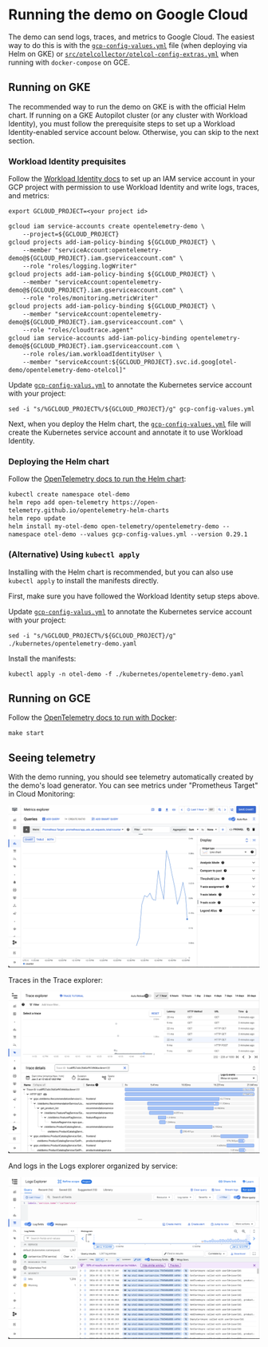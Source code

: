 # Running the demo on Google Cloud

The demo can send logs, traces, and metrics to Google Cloud. The easiest way to
do this is with the [`gcp-config-values.yml`](gcp-config-values.yml) file (when
deploying via Helm on GKE) or
[`src/otelcollector/otelcol-config-extras.yml`](src/otelcollector/otelcol-config-extras.yml)
when running with `docker-compose` on GCE.

## Running on GKE

The recommended way to run the demo on GKE is with the official Helm chart. If
running on a GKE Autopilot cluster (or any cluster with Workload Identity), you
must follow the prerequisite steps to set up a Workload Identity-enabled service
account below. Otherwise, you can skip to the next section.

### Workload Identity prequisites

Follow the [Workload Identity
docs](https://cloud.google.com/kubernetes-engine/docs/how-to/workload-identity#authenticating_to)
to set up an IAM service account in your GCP project with permission to use
Workload Identity and write logs, traces, and metrics:

```console
export GCLOUD_PROJECT=<your project id>
```

```console
gcloud iam service-accounts create opentelemetry-demo \
    --project=${GCLOUD_PROJECT}
gcloud projects add-iam-policy-binding ${GCLOUD_PROJECT} \
    --member "serviceAccount:opentelemetry-demo@${GCLOUD_PROJECT}.iam.gserviceaccount.com" \
    --role "roles/logging.logWriter"
gcloud projects add-iam-policy-binding ${GCLOUD_PROJECT} \
    --member "serviceAccount:opentelemetry-demo@${GCLOUD_PROJECT}.iam.gserviceaccount.com" \
    --role "roles/monitoring.metricWriter"
gcloud projects add-iam-policy-binding ${GCLOUD_PROJECT} \
    --member "serviceAccount:opentelemetry-demo@${GCLOUD_PROJECT}.iam.gserviceaccount.com" \
    --role "roles/cloudtrace.agent"
gcloud iam service-accounts add-iam-policy-binding opentelemetry-demo@${GCLOUD_PROJECT}.iam.gserviceaccount.com \
    --role roles/iam.workloadIdentityUser \
    --member "serviceAccount:${GCLOUD_PROJECT}.svc.id.goog[otel-demo/opentelemetry-demo-otelcol]"
```

Update [`gcp-config-valus.yml`](gcp-config-values.yml) to annotate the
Kubernetes service account with your project:

```console
sed -i "s/%GCLOUD_PROJECT%/${GCLOUD_PROJECT}/g" gcp-config-values.yml
```

Next, when you deploy the Helm chart, the
[`gcp-config-values.yml`](gcp-config-values.yml) file will create the Kubernetes
service account and annotate it to use Workload Identity.

### Deploying the Helm chart

Follow the [OpenTelemetry docs to run the Helm chart](https://opentelemetry.io/docs/demo/kubernetes-deployment):

```console
kubectl create namespace otel-demo
helm repo add open-telemetry https://open-telemetry.github.io/opentelemetry-helm-charts
helm repo update
helm install my-otel-demo open-telemetry/opentelemetry-demo --namespace otel-demo --values gcp-config-values.yml --version 0.29.1
```

### (Alternative) Using `kubectl apply`

Installing with the Helm chart is recommended, but you can also use `kubectl apply` to install the manifests directly.

First, make sure you have followed the Workload Identity setup steps above.

Update [`gcp-config-valus.yml`](gcp-config-values.yml) to annotate the
Kubernetes service account with your project:

```console
sed -i "s/%GCLOUD_PROJECT%/${GCLOUD_PROJECT}/g" ./kubernetes/opentelemetry-demo.yaml
```

Install the manifests:

```console
kubectl apply -n otel-demo -f ./kubernetes/opentelemetry-demo.yaml
```

## Running on GCE

Follow the [OpenTelemetry docs to run with Docker](https://opentelemetry.io/docs/demo/docker-deployment/):

```console
make start
```

## Seeing telemetry

With the demo running, you should see telemetry automatically created by the
demo's load generator. You can see metrics under "Prometheus Target" in Cloud
Monitoring:

![metrics](gcp_metrics.png)

Traces in the Trace explorer:

![traces](gcp_traces.png)

And logs in the Logs explorer organized by service:

![logs](gcp_logs.png)
